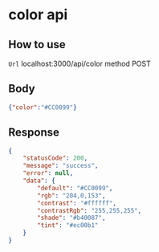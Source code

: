 # color api
## How to use 
`Url` localhost:3000/api/color method POST
## Body
```json 
{"color":"#CC0099"}
```
## Response
```json 
{
    "statusCode": 200,
    "message": "success",
    "error": null,
    "data": {
        "default": "#CC0099",
        "rgb": "204,0,153",
        "contrast": "#ffffff",
        "contrastRgb": "255,255,255",
        "shade": "#b40087",
        "tint": "#ec00b1"
    }
}
```



